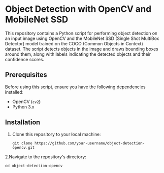# Object Detection with OpenCV and MobileNet SSD

This repository contains a Python script for performing object detection on an input image using OpenCV and the MobileNet SSD (Single Shot MultiBox Detector) model trained on the COCO (Common Objects in Context) dataset. The script detects objects in the image and draws bounding boxes around them, along with labels indicating the detected objects and their confidence scores.

## Prerequisites

Before using this script, ensure you have the following dependencies installed:

- OpenCV (`cv2`)
- Python 3.x

## Installation

1. Clone this repository to your local machine:
   ```shell
   git clone https://github.com/your-username/object-detection-opencv.git
2.Navigate to the repository's directory:
   ```shell
   cd object-detection-opencv

